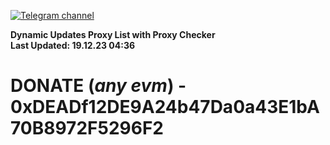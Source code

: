 [![Telegram channel](https://img.shields.io/endpoint?url=https://runkit.io/damiankrawczyk/telegram-badge/branches/master?url=https://t.me/n4z4v0d)](https://t.me/n4z4v0d) 

**Dynamic Updates Proxy List with Proxy Checker**  
**Last Updated: 19.12.23 04:36**

# DONATE (_any evm_) - 0xDEADf12DE9A24b47Da0a43E1bA70B8972F5296F2

